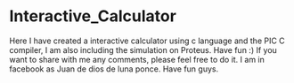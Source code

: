 # Interactive_Calculator
Here I have created a interactive calculator using c language and the PIC C compiler, I am also including the simulation on Proteus. Have fun :)
If you want to share with me any comments, please feel free to do it. I am in facebook as Juan de dios de luna ponce. Have fun guys.
